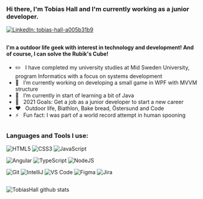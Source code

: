 ### Hi there, I'm Tobias Hall and I'm currently working as a junior developer.
[![LinkedIn: tobias-hall-a005b31b9](https://img.shields.io/badge/-Tobias%20Hall-blue?style=flat-square&logo=Linkedin&logoColor=white&link=https://www.linkedin.com/in/tobias-hall-a005b31b9/)](https://www.linkedin.com/in/tobias-hall-a005b31b9/")

##

#### I'm a outdoor life geek with interest in technology and development! And of course, I can solve the Rubik's Cube!

- ✏️ &#160; I have completed my university studies at Mid Sweden University, program Informatics with a focus on systems development
- 🔭 &#160; I’m currently working on developing a small game in WPF with MVVM structure
- 🌱 &#160; I’m currently in start of learning a bit of Java
- 🥅 &#160; 2021 Goals: Get a job as a junior developer to start a new career
- ❤️ &#160; Outdoor life, Biathlon, Bake bread, Östersund and Code
- ⚡ &#160; Fun fact: I was part of a world record attempt in human spooning

##

### Languages and Tools I use:
![HTML5](https://img.shields.io/badge/-HTML5-%23E44D27?style=flat&logo=html5&logoColor=ffffff)
![CSS3](https://img.shields.io/badge/-CSS3-%231572B6?style=flat&logo=css3)
![JavaScript](https://img.shields.io/badge/-JavaScript-%23F7DF1C?style=flat&logo=javascript&logoColor=000000&labelColor=%23F7DF1C&color=%23FFCE5A)

![Angular](https://img.shields.io/badge/Angular-%23282C34?style=flat&logo=angularjs&logoColor=red)
![TypeScript](https://img.shields.io/badge/-TypeScript-007ACC?style=flat&logo=typescript&logoColor=white)
![NodeJS](https://img.shields.io/badge/node.js-6DA55F?style=flat&logo=node.js&logoColor=white)

![Git](https://img.shields.io/badge/-Git-%23F05032?style=flat&logo=git&logoColor=%23ffffff)
![IntelliJ](https://img.shields.io/badge/-IntelliJ-%23282C34?style=flat&logo=intellijidea)
![VS Code](https://img.shields.io/badge/-VSCode-%23007ACC?style=flat&logo=visual-studio-code)
![Figma](https://img.shields.io/badge/figma-%23F24E1E.svg?style=flat&logo=figma&logoColor=white)
![Jira](https://img.shields.io/badge/jira-%230A0FFF.svg?style=flat&logo=jira&logoColor=white)

##

![TobiasHall github stats](https://github-readme-stats.vercel.app/api?username=TobiasHall&theme=gruvbox&show_icons=true&count_private=true&hide_border=true&hide=prs,issues,contribs)

<!--
**TobiasHall/TobiasHall** is a ✨ _special_ ✨ repository because its `README.md` (this file) appears on your GitHub profile.

Here are some ideas to get you started:

- 🔭 I’m currently working on ...
- 🌱 I’m currently learning ...
- 👯 I’m looking to collaborate on ...
- 🤔 I’m looking for help with ...
- 💬 Ask me about ...
- 📫 How to reach me: ...
- 😄 Pronouns: ...
- ⚡ Fun fact: ...
-->
